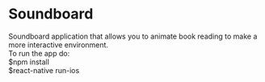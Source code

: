 # Soundboard
Soundboard application that allows you to animate book reading to make a more interactive environment.  
To run the app do:  
$npm install  
$react-native run-ios  
